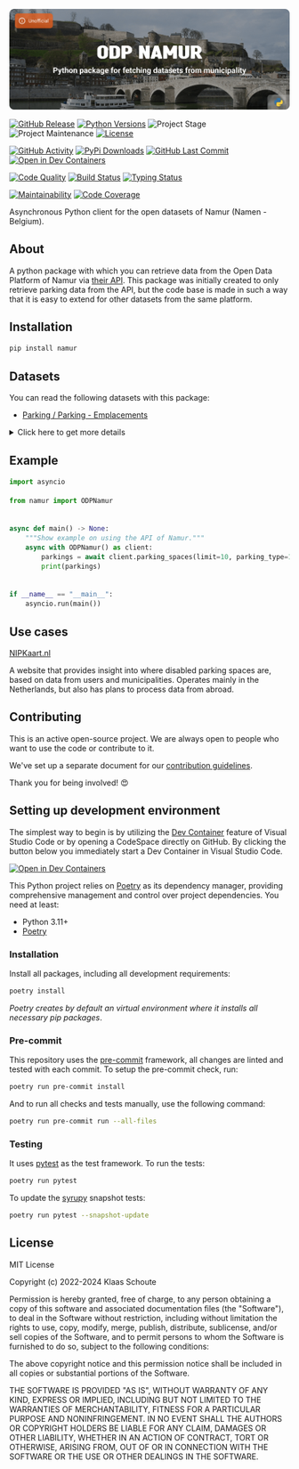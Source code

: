 <!-- Banner -->
![alt Banner of the ODP Namur package](https://raw.githubusercontent.com/klaasnicolaas/python-namur/main/assets/header_namur-min.png)

<!-- PROJECT SHIELDS -->
[![GitHub Release][releases-shield]][releases]
[![Python Versions][python-versions-shield]][pypi]
![Project Stage][project-stage-shield]
![Project Maintenance][maintenance-shield]
[![License][license-shield]](LICENSE)

[![GitHub Activity][commits-shield]][commits-url]
[![PyPi Downloads][downloads-shield]][downloads-url]
[![GitHub Last Commit][last-commit-shield]][commits-url]
[![Open in Dev Containers][devcontainer-shield]][devcontainer]

[![Code Quality][code-quality-shield]][code-quality]
[![Build Status][build-shield]][build-url]
[![Typing Status][typing-shield]][typing-url]

[![Maintainability][maintainability-shield]][maintainability-url]
[![Code Coverage][codecov-shield]][codecov-url]

Asynchronous Python client for the open datasets of Namur (Namen - Belgium).

## About

A python package with which you can retrieve data from the Open Data Platform of Namur via [their API][api]. This package was initially created to only retrieve parking data from the API, but the code base is made in such a way that it is easy to extend for other datasets from the same platform.

## Installation

```bash
pip install namur
```

## Datasets

You can read the following datasets with this package:

- [Parking / Parking - Emplacements][parking]

<details>
    <summary>Click here to get more details</summary>

### Parking spaces

You can use the following parameters in your request:

- **limit** (default: 10) - How many results you want to retrieve.
- **parking_type** (default: ParkingType.NORMAL) - See the list below to find the corresponding enum value.

| `ParkingType`            | Enum              |
| :----------------------- | :---------------- |
| Normal parking spot      | NORMAL            |
| Garage                   | GARAGE            |
| Disabled parking spot    | PMR               |
| Drop-off spot            | DROP_OFF          |
| Delivery spot            | DELIVERY          |
| Police parking spot      | POLICE            |
| Taxi parking spot        | TAXI              |
| Car-sharing parking spot | CAR_SHARING       |
| Recycling parking spot   | RECYCLING         |
| Car parking spot         | CAR               |
| School bus parking spot  | SCHOOL_BUS        |
| Electric charging spot   | ELECTRIC_CHARGING |
| Reserved parking spot    | RESERVED          |

You get the following output data back with this python package:

| Variable | Type | Description |
| :------- | :--- | :---------- |
| `spot_id` | string | The id of the parking spot |
| `parking_type` | string | The type of parking of the parking spot |
| `street` | string | The street name where this parking spot is located |
| `longitude` | float | The longitude of the parking spot |
| `latitude` | float | The latitude of the parking spot |
| `created_at` | datetime | When this parking spot was created in the dataset |
| `updated_at` | datetime | When this parking spot was updated in the dataset |
</details>

## Example

```python
import asyncio

from namur import ODPNamur


async def main() -> None:
    """Show example on using the API of Namur."""
    async with ODPNamur() as client:
        parkings = await client.parking_spaces(limit=10, parking_type=1)
        print(parkings)


if __name__ == "__main__":
    asyncio.run(main())
```

## Use cases

[NIPKaart.nl][nipkaart]

A website that provides insight into where disabled parking spaces are, based
on data from users and municipalities. Operates mainly in the Netherlands, but
also has plans to process data from abroad.

## Contributing

This is an active open-source project. We are always open to people who want to
use the code or contribute to it.

We've set up a separate document for our
[contribution guidelines](CONTRIBUTING.md).

Thank you for being involved! :heart_eyes:

## Setting up development environment

The simplest way to begin is by utilizing the [Dev Container][devcontainer]
feature of Visual Studio Code or by opening a CodeSpace directly on GitHub.
By clicking the button below you immediately start a Dev Container in Visual Studio Code.

[![Open in Dev Containers][devcontainer-shield]][devcontainer]

This Python project relies on [Poetry][poetry] as its dependency manager,
providing comprehensive management and control over project dependencies.
You need at least:

- Python 3.11+
- [Poetry][poetry-install]

### Installation

Install all packages, including all development requirements:

```bash
poetry install
```

_Poetry creates by default an virtual environment where it installs all
necessary pip packages_.

### Pre-commit

This repository uses the [pre-commit][pre-commit] framework, all changes
are linted and tested with each commit. To setup the pre-commit check, run:

```bash
poetry run pre-commit install
```

And to run all checks and tests manually, use the following command:

```bash
poetry run pre-commit run --all-files
```

### Testing

It uses [pytest](https://docs.pytest.org/en/stable/) as the test framework. To run the tests:

```bash
poetry run pytest
```

To update the [syrupy](https://github.com/tophat/syrupy) snapshot tests:

```bash
poetry run pytest --snapshot-update
```

## License

MIT License

Copyright (c) 2022-2024 Klaas Schoute

Permission is hereby granted, free of charge, to any person obtaining a copy
of this software and associated documentation files (the "Software"), to deal
in the Software without restriction, including without limitation the rights
to use, copy, modify, merge, publish, distribute, sublicense, and/or sell
copies of the Software, and to permit persons to whom the Software is
furnished to do so, subject to the following conditions:

The above copyright notice and this permission notice shall be included in all
copies or substantial portions of the Software.

THE SOFTWARE IS PROVIDED "AS IS", WITHOUT WARRANTY OF ANY KIND, EXPRESS OR
IMPLIED, INCLUDING BUT NOT LIMITED TO THE WARRANTIES OF MERCHANTABILITY,
FITNESS FOR A PARTICULAR PURPOSE AND NONINFRINGEMENT. IN NO EVENT SHALL THE
AUTHORS OR COPYRIGHT HOLDERS BE LIABLE FOR ANY CLAIM, DAMAGES OR OTHER
LIABILITY, WHETHER IN AN ACTION OF CONTRACT, TORT OR OTHERWISE, ARISING FROM,
OUT OF OR IN CONNECTION WITH THE SOFTWARE OR THE USE OR OTHER DEALINGS IN THE
SOFTWARE.

[api]: https://data.namur.be/
[parking]: https://data.namur.be/explore/dataset/namur-parking-emplacements
[nipkaart]: https://www.nipkaart.nl

<!-- MARKDOWN LINKS & IMAGES -->
[build-shield]: https://github.com/klaasnicolaas/python-namur/actions/workflows/tests.yaml/badge.svg
[build-url]: https://github.com/klaasnicolaas/python-namur/actions/workflows/tests.yaml
[code-quality-shield]: https://github.com/klaasnicolaas/python-namur/actions/workflows/codeql.yaml/badge.svg
[code-quality]: https://github.com/klaasnicolaas/python-namur/actions/workflows/codeql.yaml
[commits-shield]: https://img.shields.io/github/commit-activity/y/klaasnicolaas/python-namur.svg
[commits-url]: https://github.com/klaasnicolaas/python-namur/commits/main
[codecov-shield]: https://codecov.io/gh/klaasnicolaas/python-namur/branch/main/graph/badge.svg?token=AMVI2EVPR0
[codecov-url]: https://codecov.io/gh/klaasnicolaas/python-namur
[devcontainer-shield]: https://img.shields.io/static/v1?label=Dev%20Containers&message=Open&color=blue&logo=visualstudiocode
[devcontainer]: https://vscode.dev/redirect?url=vscode://ms-vscode-remote.remote-containers/cloneInVolume?url=https://github.com/klaasnicolaas/python-namur
[downloads-shield]: https://img.shields.io/pypi/dm/namur
[downloads-url]: https://pypistats.org/packages/namur
[license-shield]: https://img.shields.io/github/license/klaasnicolaas/python-namur.svg
[last-commit-shield]: https://img.shields.io/github/last-commit/klaasnicolaas/python-namur.svg
[maintenance-shield]: https://img.shields.io/maintenance/yes/2024.svg
[maintainability-shield]: https://api.codeclimate.com/v1/badges/4beb1bcd3473c5344432/maintainability
[maintainability-url]: https://codeclimate.com/github/klaasnicolaas/python-namur/maintainability
[project-stage-shield]: https://img.shields.io/badge/project%20stage-production%20ready-brightgreen.svg
[pypi]: https://pypi.org/project/namur/
[python-versions-shield]: https://img.shields.io/pypi/pyversions/namur
[typing-shield]: https://github.com/klaasnicolaas/python-namur/actions/workflows/typing.yaml/badge.svg
[typing-url]: https://github.com/klaasnicolaas/python-namur/actions/workflows/typing.yaml
[releases-shield]: https://img.shields.io/github/release/klaasnicolaas/python-namur.svg
[releases]: https://github.com/klaasnicolaas/python-namur/releases

[poetry-install]: https://python-poetry.org/docs/#installation
[poetry]: https://python-poetry.org
[pre-commit]: https://pre-commit.com
